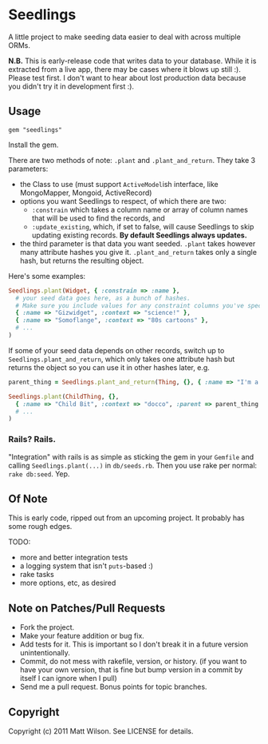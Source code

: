 # Seedlings

A little project to make seeding data easier to deal with across multiple ORMs.

**N.B.** This is early-release code that writes data to your database. While it is extracted from a live app, there may be cases where it blows up still :). Please test first. I don't want to hear about lost production data because you didn't try it in development first :).

## Usage

    gem "seedlings"

Install the gem.

There are two methods of note: `.plant` and `.plant_and_return`. They take 3 parameters:

* the Class to use (must support `ActiveModel`ish interface, like MongoMapper, Mongoid, ActiveRecord)
* options you want Seedlings to respect, of which there are two:
  * `:constrain` which takes a column name or array of column names that will be used to find the records, and
  * `:update_existing`, which, if set to false, will cause Seedlings to skip updating existing records. **By default Seedlings always updates.**
* the third parameter is that data you want seeded. `.plant` takes however many attribute hashes you give it. `.plant_and_return` takes only a single hash, but returns the resulting object.

Here's some examples:

```ruby
Seedlings.plant(Widget, { :constrain => :name }, 
  # your seed data goes here, as a bunch of hashes.
  # Make sure you include values for any constraint columns you've specified!
  { :name => "Gizwidget", :context => "science!" },
  { :name => "Somoflange", :context => "80s cartoons" },
  # ...
)
```

If some of your seed data depends on other records, switch up to `Seedlings.plant_and_return`, which only takes one attribute hash but returns the object so you can use it in other hashes later, e.g.

```ruby
parent_thing = Seedlings.plant_and_return(Thing, {}, { :name => "I'm a Parent!" })

Seedlings.plant(ChildThing, {}, 
  { :name => "Child Bit", :context => "docco", :parent => parent_thing },
  # ...
)
```

### Rails? Rails.

"Integration" with rails is as simple as sticking the gem in your `Gemfile` and calling `Seedlings.plant(...)` in `db/seeds.rb`. Then you use rake per normal: `rake db:seed`. Yep.

## Of Note

This is early code, ripped out from an upcoming project. It probably has some rough edges.

TODO:

* more and better integration tests
* a logging system that isn't `puts`-based :)
* rake tasks
* more options, etc, as desired

## Note on Patches/Pull Requests
 
* Fork the project.
* Make your feature addition or bug fix.
* Add tests for it. This is important so I don't break it in a
  future version unintentionally.
* Commit, do not mess with rakefile, version, or history.
  (if you want to have your own version, that is fine but bump version in a commit by itself I can ignore when I pull)
* Send me a pull request. Bonus points for topic branches.

## Copyright

Copyright (c) 2011 Matt Wilson. See LICENSE for details.